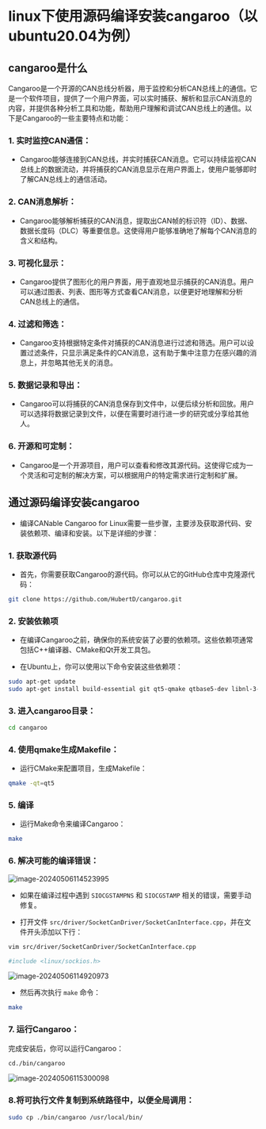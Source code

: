 # linux下使用源码编译安装cangaroo（以ubuntu20.04为例）

## cangaroo是什么

Cangaroo是一个开源的CAN总线分析器，用于监控和分析CAN总线上的通信。它是一个软件项目，提供了一个用户界面，可以实时捕获、解析和显示CAN消息的内容，并提供各种分析工具和功能，帮助用户理解和调试CAN总线上的通信。以下是Cangaroo的一些主要特点和功能：

### 1. **实时监控CAN通信**：

- Cangaroo能够连接到CAN总线，并实时捕获CAN消息。它可以持续监视CAN总线上的数据流动，并将捕获的CAN消息显示在用户界面上，使用户能够即时了解CAN总线上的通信活动。

### 2. **CAN消息解析**：

- Cangaroo能够解析捕获的CAN消息，提取出CAN帧的标识符（ID）、数据、数据长度码（DLC）等重要信息。这使得用户能够准确地了解每个CAN消息的含义和结构。

### 3. **可视化显示**：

- Cangaroo提供了图形化的用户界面，用于直观地显示捕获的CAN消息。用户可以通过图表、列表、图形等方式查看CAN消息，以便更好地理解和分析CAN总线上的通信。

### 4. **过滤和筛选**：
- Cangaroo支持根据特定条件对捕获的CAN消息进行过滤和筛选。用户可以设置过滤条件，只显示满足条件的CAN消息，这有助于集中注意力在感兴趣的消息上，并忽略其他无关的消息。

### 5. **数据记录和导出**：

- Cangaroo可以将捕获的CAN消息保存到文件中，以便后续分析和回放。用户可以选择将数据记录到文件，以便在需要时进行进一步的研究或分享给其他人。

### 6. **开源和可定制**：
- Cangaroo是一个开源项目，用户可以查看和修改其源代码。这使得它成为一个灵活和可定制的解决方案，可以根据用户的特定需求进行定制和扩展。

## 通过源码编译安装cangaroo

- 编译CANable Cangaroo for Linux需要一些步骤，主要涉及获取源代码、安装依赖项、编译和安装。以下是详细的步骤：

### 1. 获取源代码

- 首先，你需要获取Cangaroo的源代码。你可以从它的GitHub仓库中克隆源代码：

```bash
git clone https://github.com/HubertD/cangaroo.git
```

### 2. 安装依赖项

- 在编译Cangaroo之前，确保你的系统安装了必要的依赖项。这些依赖项通常包括C++编译器、CMake和Qt开发工具包。

- 在Ubuntu上，你可以使用以下命令安装这些依赖项：

```bash
sudo apt-get update
sudo apt-get install build-essential git qt5-qmake qtbase5-dev libnl-3-dev libnl-route-3-dev
```

### 3. 进入cangaroo目录：

```bash
cd cangaroo
```

### 4. 使用qmake生成Makefile：

- 运行CMake来配置项目，生成Makefile：

```bash
qmake -qt=qt5
```

### 5. 编译

- 运行Make命令来编译Cangaroo：

```bash
make
```

### 6. 解决可能的编译错误：

![image-20240506114523995](/home/lyb/github/Typora_notes/image-20240506114523995.png)

- 如果在编译过程中遇到 `SIOCGSTAMPNS` 和 `SIOCGSTAMP` 相关的错误，需要手动修复。

- 打开文件 `src/driver/SocketCanDriver/SocketCanInterface.cpp`，并在文件开头添加以下行：

```bash
vim src/driver/SocketCanDriver/SocketCanInterface.cpp
```

```bash
#include <linux/sockios.h>
```

![image-20240506114920973](/home/lyb/github/Typora_notes/image-20240506114920973.png)

- 然后再次执行 `make` 命令：

```bash
make
```

### 7. 运行Cangaroo：

完成安装后，你可以运行Cangaroo：

```bash
cd./bin/cangaroo
```

![image-20240506115300098](/home/lyb/github/Typora_notes/image-20240506115300098.png)

### 8.将可执行文件复制到系统路径中，以便全局调用：

```bash
sudo cp ./bin/cangaroo /usr/local/bin/
```

